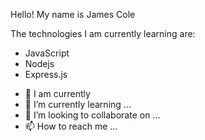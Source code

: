 Hello! My name is James Cole

The technologies I am currently learning are:
* JavaScript
* Nodejs
* Express.js

- 👀 I am currently
- 🌱 I’m currently learning ...
- 💞️ I’m looking to collaborate on ...
- 📫 How to reach me ...

<!---
jcole099/jcole099 is a ✨ special ✨ repository because its `README.md` (this file) appears on your GitHub profile.
You can click the Preview link to take a look at your changes.
--->
